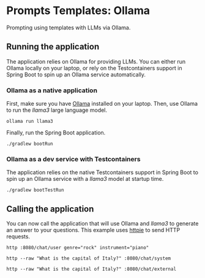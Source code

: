 # Prompts Templates: Ollama

Prompting using templates with LLMs via Ollama.

## Running the application

The application relies on Ollama for providing LLMs. You can either run Ollama locally on your laptop, or rely on the Testcontainers support in Spring Boot to spin up an Ollama service automatically.

### Ollama as a native application

First, make sure you have [Ollama](https://ollama.ai) installed on your laptop.
Then, use Ollama to run the _llama3_ large language model.

```shell
ollama run llama3
```

Finally, run the Spring Boot application.

```shell
./gradlew bootRun
```

### Ollama as a dev service with Testcontainers

The application relies on the native Testcontainers support in Spring Boot to spin up an Ollama service with a _llama3_ model at startup time.

```shell
./gradlew bootTestRun
```

## Calling the application

You can now call the application that will use Ollama and _llama3_ to generate an answer to your questions.
This example uses [httpie](https://httpie.io) to send HTTP requests.

```shell
http :8080/chat/user genre="rock" instrument="piano"
```

```shell
http --raw "What is the capital of Italy?" :8080/chat/system
```

```shell
http --raw "What is the capital of Italy?" :8080/chat/external
```
